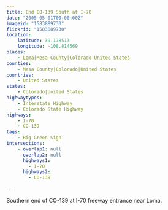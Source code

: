 ```yaml
---
title: End CO-139 South at I-70
date: "2005-05-01T00:00:00Z"
imageid: "1583889730"
flickrid: "1583889730"
location:
    latitude: 39.178513
    longitude: -108.814569
places:
    - Loma|Mesa County|Colorado|United States
counties:
    - Mesa County|Colorado|United States
countries:
    - United States
states:
    - Colorado|United States
highwaytypes:
    - Interstate Highway
    - Colorado State Highway
highways:
    - I-70
    - CO-139
tags:
    - Big Green Sign
intersections:
    - overlap1: null
      overlap2: null
      highways1:
        - I-70
      highways2:
        - CO-139

---
```

Southern end of CO-139 at I-70 freeway entrance near Loma.
